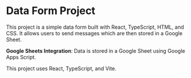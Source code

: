 # Data Form Project

This project is a simple data form built with React, TypeScript, HTML, and CSS. It allows users to send messages which are then stored in a Google Sheet.

**Google Sheets Integration**: Data is stored in a Google Sheet using Google Apps Script.

This project uses React, TypeScript, and Vite.

